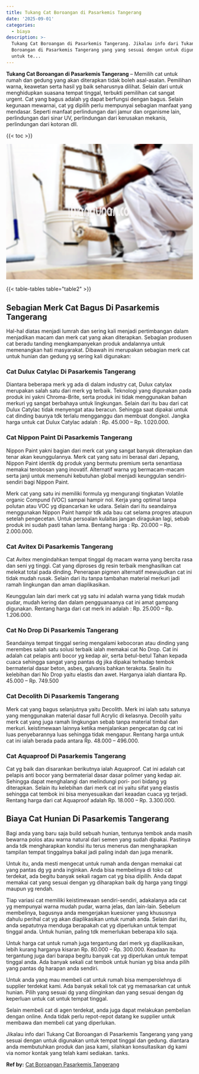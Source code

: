 ```yaml
---
title: Tukang Cat Boroangan di Pasarkemis Tangerang
date: '2025-09-01'
categories:
  - biaya
description: >-
  Tukang Cat Boroangan di Pasarkemis Tangerang. Jikalau info dari Tukang Cat
  Boroangan di Pasarkemis Tangerang yang yang sesuai dengan untuk digunakan
  untuk te...
---
```


**Tukang Cat Boroangan di Pasarkemis Tangerang** – Memilih cat untuk rumah dan gedung yang akan diterapkan tidak boleh asal-asalan. Pemilihan warna, keawetan serta hasil yg baik seharusnya dilihat. Selain dari untuk menghidupkan suasana tempat tinggal, terbukti pemilihan cat sangat urgent. Cat yang bagus adalah yg dapat berfungsi dengan bagus. Selain kegunaan mewarnai, cat yg dipilih perlu mempunyai sebagian manfaat yang mendasar. Seperti manfaat perlindungan dari jamur dan organisme lain, perlindungan dari sinar UV, perlindungan dari kerusakan mekanis, perlindungan dari kotoran dll.

{{< toc >}}

![Tukang Cat Boroangan di Pasarkemis Tangerang](/images/jasa-cat-murah33.png)

{{< table-tables table="table2" >}}

## Sebagian Merk Cat Bagus Di Pasarkemis Tangerang

Hal-hal diatas menjadi lumrah dan sering kali menjadi pertimbangan dalam menjadikan macam dan merk cat yang akan diterapkan. Sebagian produsen cat beradu tanding mengkampanyekan produk andalannya untuk memenangkan hati masyarakat. Dibawah ini merupakan sebagian merk cat untuk hunian dan gedung yg sering kali digunakan:

### Cat Dulux Catylac Di Pasarkemis Tangerang

Diantara beberapa merk yg ada di dalam industry cat, Dulux catylax merupakan salah satu dari merk yg terbaik. Teknologi yang digunakan pada produk ini yakni Chroma-Brite, serta produk ini tidak menggunakan bahan merkuri yg sangat berbahaya untuk lingkungan. Selain dari itu bau dari cat Dulux Catylac tidak menyengat atau beracun. Sehingga saat dipakai untuk cat dinding baunya tdk terlalu mengganggu dan membuat dongkol. Jangka harga untuk cat Dulux Catylac adalah : Rp. 45.000 – Rp. 1.020.000.

### Cat Nippon Paint Di Pasarkemis Tangerang

Nippon Paint yakni bagian dari merk cat yang sangat banyak diterapkan dan tenar akan keunggulannya. Merk cat yang satu ini berasal dari Jepang, Nippon Paint identik dg produk yang bermutu premium serta senantiasa memakai terobosan yang inovatif. Alternatif warna yg bermacam-macam serta janji untuk memenuhi kebutuhan global menjadi keunggulan sendiri-sendiri bagi Nippon Paint.

Merk cat yang satu ini memiliki formula yg mengurangi tingkatan Volatile organic Compund (VOC) sampai hampir nol. Kerja yang optimal tanpa polutan atau VOC yg dipancarkan ke udara. Selain dari itu seandainya menggunakan Nippon Paint hampir tdk ada bau cat selama progres ataupun setelah pengecetan. Untuk persoalan kulaitas jangan diragukan lagi, sebab produk ini sudah pasti tahan lama. Bentang harga : Rp. 20.000 – Rp. 2.000.000.

### Cat Avitex Di Pasarkemis Tangerang

Cat Avitex mengindahkan tempat tinggal dg macam warna yang bercita rasa dan seni yg tinggi. Cat yang diproses dg resin terbaik menghasilkan cat melekat total pada dinding. Penerapan pigmen alternatif mewujudkan cat ini tidak mudah rusak. Selain dari itu tanpa tambahan material merkuri jadi ramah lingkungan dan aman diaplikasikan.

Keunggulan lain dari merk cat yg satu ini adalah warna yang tidak mudah pudar, mudah kering dan dalam pengguanaanya cat ini amat gampang digunakan. Rentang harga dari cat merk ini adalah : Rp. 25.000 – Rp. 1.206.000.

### Cat No Drop Di Pasarkemis Tangerang

Seandainya tempat tinggal sering mengalami kebocoran atau dinding yang merembes salah satu solusi terbaik ialah memakai cat No Drop. Cat ini adalah cat pelapis anti bocor yg kedap air, serta betul-betul Tahan kepada cuaca sehingga sangat yang pantas dg jika dipakai terhadap tembok bermaterial dasar beton, asbes, galvanis bahkan terakota. Sealin itu kelebihan dari No Drop yaitu elastis dan awet. Harganya ialah diantara Rp. 45.000 – Rp. 749.500

### Cat Decolith Di Pasarkemis Tangerang

Merk cat yang bagus selanjutnya yaitu Decolith. Merk ini ialah satu satunya yang menggunakan material dasar full Acrylic di kelasnya. Decolih yaitu merk cat yang juga ramah lingkungan sebab tanpa material timbal dan merkuri. keistimewaan lainnya ketika menjalankan pengecatan dg cat ini luas penyebarannya luas sehingga tidak mengapur. Rentang harga untuk cat ini ialah berada pada antara Rp. 48.000 – 496.000.

### Cat Aquaproof Di Pasarkemis Tangerang

Cat yg baik dan disarankan berikutnya ialah Aquaproof. Cat ini adalah cat pelapis anti bocor yang bermaterial dasar dasar polimer yang kedap air. Sehingga dapat menghalangi dan melindungi pori- pori bidang yg diterapkan. Selain itu kelebihan dari merk cat ini yaitu sifat yang elastis sehingga cat tembok ini bisa menyesuaikan dari keaadan cuaca yg terjadi. Rentang harga dari cat Aquaproof adalah Rp. 18.000 – Rp. 3.300.000.

## Biaya Cat Hunian Di Pasarkemis Tangerang

Bagi anda yang baru saja build sebuah hunian, tentunya tembok anda masih bewarna polos atau warna natural dari semen yang sudah dipakai. Pastinya anda tdk mengharapkan kondisi itu terus menerus dan mengharapkan tampilan tempat tinggalnya bakal jadi paling indah dan juga menarik.

Untuk itu, anda mesti mengecat untuk rumah anda dengan memakai cat yang pantas dg yg anda inginkan. Anda bisa membelinya di toko cat terdekat, ada begitu banyak sekali ragam cat yg bisa dipilih. Anda dapat memakai cat yang sesuai dengan yg diharapkan baik dg harga yang tinggi maupun yg rendah.

Tiap variasi cat memiliki keistimewaan sendiri-sendiri, adakalanya ada cat yg mempunyai warna mudah pudar, warna jelas, dan lain-lain. Sebelum membelinya, bagusnya anda mengerjakan kuesioner yang khususnya dahulu perihal cat yg akan diaplikasikan untuk rumah anda. Selain dari itu, anda sepatutnya menduga berapakah cat yg diperlukan untuk tempat tinggal anda. Untuk hunian, paling tdk memerlukan beberapa kilo saja.

Untuk harga cat untuk rumah juga tergantung dari merk yg diaplikasikan, lebih kurang harganya kisaran Rp. 80.000 – Rp. 300.000. Keadaan itu tergantung juga dari barapa begitu banyak cat yg diperlukan untuk tempat tinggal anda. Ada banyak sekali cat tembok untuk hunian yg bisa anda pilih yang pantas dg harapan anda sendiri.

Untuk anda yang mau membeli cat untuk rumah bisa memperolehnya di supplier terdekat kami. Ada banyak sekali tok cat yg memasarkan cat untuk hunian. Pilih yang sesuai dg yang diinginkan dan yang sesuai dengan dg keperluan untuk cat untuk tempat tinggal.

Selain membeli cat di agen terdekat, anda juga dapat melakukan pembelian dengan online. Anda tidak perlu repot-repot datang ke supplier untuk membawa dan membeli cat yang diperlukan.

Jikalau info dari Tukang Cat Boroangan di Pasarkemis Tangerang yang yang sesuai dengan untuk digunakan untuk tempat tinggal dan gedung. diantara anda membutuhkan produk dan jasa kami, silahkan konsultasikan dg kami via nomor kontak yang telah kami sediakan. tanks.

**Ref by:** [Cat Boroangan Pasarkemis Tangerang](https://id.wikipedia.org/wiki/Cat)
